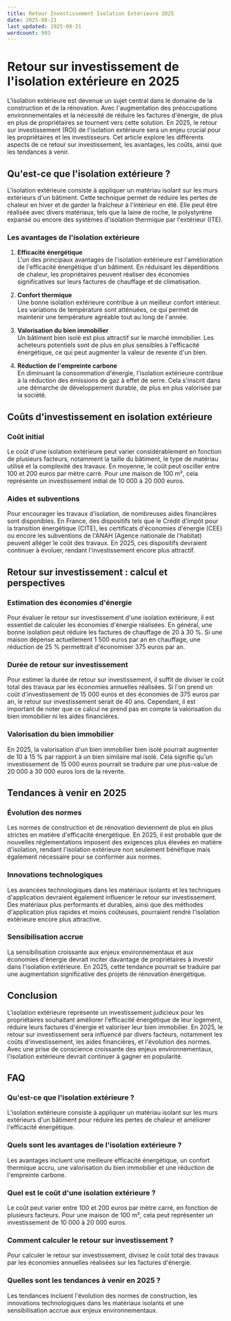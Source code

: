 ```yaml
---
title: Retour Investissement Isolation Extérieure 2025
date: 2025-08-21
last_updated: 2025-08-21
wordcount: 993
---
```


# Retour sur investissement de l'isolation extérieure en 2025

L'isolation extérieure est devenue un sujet central dans le domaine de la construction et de la rénovation. Avec l'augmentation des préoccupations environnementales et la nécessité de réduire les factures d'énergie, de plus en plus de propriétaires se tournent vers cette solution. En 2025, le retour sur investissement (ROI) de l'isolation extérieure sera un enjeu crucial pour les propriétaires et les investisseurs. Cet article explore les différents aspects de ce retour sur investissement, les avantages, les coûts, ainsi que les tendances à venir.

## Qu'est-ce que l'isolation extérieure ?

L'isolation extérieure consiste à appliquer un matériau isolant sur les murs extérieurs d'un bâtiment. Cette technique permet de réduire les pertes de chaleur en hiver et de garder la fraîcheur à l'intérieur en été. Elle peut être réalisée avec divers matériaux, tels que la laine de roche, le polystyrène expansé ou encore des systèmes d'isolation thermique par l'extérieur (ITE).

### Les avantages de l'isolation extérieure

1. **Efficacité énergétique**  
   L'un des principaux avantages de l'isolation extérieure est l'amélioration de l'efficacité énergétique d'un bâtiment. En réduisant les déperditions de chaleur, les propriétaires peuvent réaliser des économies significatives sur leurs factures de chauffage et de climatisation.

2. **Confort thermique**  
   Une bonne isolation extérieure contribue à un meilleur confort intérieur. Les variations de température sont atténuées, ce qui permet de maintenir une température agréable tout au long de l'année.

3. **Valorisation du bien immobilier**  
   Un bâtiment bien isolé est plus attractif sur le marché immobilier. Les acheteurs potentiels sont de plus en plus sensibles à l'efficacité énergétique, ce qui peut augmenter la valeur de revente d'un bien.

4. **Réduction de l'empreinte carbone**  
   En diminuant la consommation d'énergie, l'isolation extérieure contribue à la réduction des émissions de gaz à effet de serre. Cela s'inscrit dans une démarche de développement durable, de plus en plus valorisée par la société.

## Coûts d'investissement en isolation extérieure

### Coût initial

Le coût d'une isolation extérieure peut varier considérablement en fonction de plusieurs facteurs, notamment la taille du bâtiment, le type de matériau utilisé et la complexité des travaux. En moyenne, le coût peut osciller entre 100 et 200 euros par mètre carré. Pour une maison de 100 m², cela représente un investissement initial de 10 000 à 20 000 euros.

### Aides et subventions

Pour encourager les travaux d'isolation, de nombreuses aides financières sont disponibles. En France, des dispositifs tels que le Crédit d'impôt pour la transition énergétique (CITE), les certificats d'économies d'énergie (CEE) ou encore les subventions de l'ANAH (Agence nationale de l'habitat) peuvent alléger le coût des travaux. En 2025, ces dispositifs devraient continuer à évoluer, rendant l'investissement encore plus attractif.

## Retour sur investissement : calcul et perspectives

### Estimation des économies d'énergie

Pour évaluer le retour sur investissement d'une isolation extérieure, il est essentiel de calculer les économies d'énergie réalisées. En général, une bonne isolation peut réduire les factures de chauffage de 20 à 30 %. Si une maison dépense actuellement 1 500 euros par an en chauffage, une réduction de 25 % permettrait d'économiser 375 euros par an.

### Durée de retour sur investissement

Pour estimer la durée de retour sur investissement, il suffit de diviser le coût total des travaux par les économies annuelles réalisées. Si l'on prend un coût d'investissement de 15 000 euros et des économies de 375 euros par an, le retour sur investissement serait de 40 ans. Cependant, il est important de noter que ce calcul ne prend pas en compte la valorisation du bien immobilier ni les aides financières.

### Valorisation du bien immobilier

En 2025, la valorisation d'un bien immobilier bien isolé pourrait augmenter de 10 à 15 % par rapport à un bien similaire mal isolé. Cela signifie qu'un investissement de 15 000 euros pourrait se traduire par une plus-value de 20 000 à 30 000 euros lors de la revente.

## Tendances à venir en 2025

### Évolution des normes

Les normes de construction et de rénovation deviennent de plus en plus strictes en matière d'efficacité énergétique. En 2025, il est probable que de nouvelles réglementations imposent des exigences plus élevées en matière d'isolation, rendant l'isolation extérieure non seulement bénéfique mais également nécessaire pour se conformer aux normes.

### Innovations technologiques

Les avancées technologiques dans les matériaux isolants et les techniques d'application devraient également influencer le retour sur investissement. Des matériaux plus performants et durables, ainsi que des méthodes d'application plus rapides et moins coûteuses, pourraient rendre l'isolation extérieure encore plus attractive.

### Sensibilisation accrue

La sensibilisation croissante aux enjeux environnementaux et aux économies d'énergie devrait inciter davantage de propriétaires à investir dans l'isolation extérieure. En 2025, cette tendance pourrait se traduire par une augmentation significative des projets de rénovation énergétique.

## Conclusion

L'isolation extérieure représente un investissement judicieux pour les propriétaires souhaitant améliorer l'efficacité énergétique de leur logement, réduire leurs factures d'énergie et valoriser leur bien immobilier. En 2025, le retour sur investissement sera influencé par divers facteurs, notamment les coûts d'investissement, les aides financières, et l'évolution des normes. Avec une prise de conscience croissante des enjeux environnementaux, l'isolation extérieure devrait continuer à gagner en popularité.

## FAQ

### Qu'est-ce que l'isolation extérieure ?

L'isolation extérieure consiste à appliquer un matériau isolant sur les murs extérieurs d'un bâtiment pour réduire les pertes de chaleur et améliorer l'efficacité énergétique.

### Quels sont les avantages de l'isolation extérieure ?

Les avantages incluent une meilleure efficacité énergétique, un confort thermique accru, une valorisation du bien immobilier et une réduction de l'empreinte carbone.

### Quel est le coût d'une isolation extérieure ?

Le coût peut varier entre 100 et 200 euros par mètre carré, en fonction de plusieurs facteurs. Pour une maison de 100 m², cela peut représenter un investissement de 10 000 à 20 000 euros.

### Comment calculer le retour sur investissement ?

Pour calculer le retour sur investissement, divisez le coût total des travaux par les économies annuelles réalisées sur les factures d'énergie.

### Quelles sont les tendances à venir en 2025 ?

Les tendances incluent l'évolution des normes de construction, les innovations technologiques dans les matériaux isolants et une sensibilisation accrue aux enjeux environnementaux.
